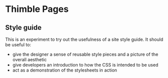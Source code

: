 # Thimble Pages

## Style guide

This is an experiment to try out the usefulness of a site style guide. It should be useful to:

  * give the designer a sense of reusable style pieces and a picture of the overall aesthetic
  * give developers an introduction to how the CSS is intended to be used
  * act as a demonstration of the stylesheets in action